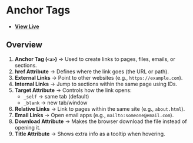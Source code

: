 # Anchor Tags

- [**View Live**](https://tahmid-sarker.github.io/Modern-HTML-CSS-Notes/01-Essential-HTML/04-Anchor-Tags/)

## Overview

1. **Anchor Tag (`<a>`)** → Used to create links to pages, files, emails, or sections.
2. **href Attribute** → Defines where the link goes (the URL or path).
3. **External Links** → Point to other websites (e.g., `https://example.com`).
4. **Internal Links** → Jump to sections within the same page using IDs.
5. **Target Attribute** → Controls how the link opens:
   * `_self` → same tab (default)
   * `_blank` → new tab/window
6. **Relative Links** → Link to pages within the same site (e.g., `about.html`).
7. **Email Links** → Open email apps (e.g., `mailto:someone@email.com`).
8. **Download Attribute** → Makes the browser download the file instead of opening it.
9. **Title Attribute** → Shows extra info as a tooltip when hovering.